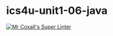 # ics4u-unit1-06-java

[![Mr Coxall's Super Linter](https://github.com/Aidan-Lalonde-Novales/ics4u-unit1-06-java/workflows/Mr%20Coxall's%20Super%20Linter/badge.svg)](https://github.com/Aidan-Lalonde-Novales/ics4u-unit1-06-java/actions/)

